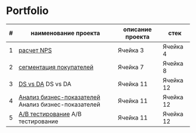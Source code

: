 # Portfolio
| # | наименование проекта | описание проекта | стек |
|-------------|-------------|-------------|-------------|
| 1    | [расчет NPS](./Project1)  | Ячейка 3    | Ячейка 4    |
| 2    | [сегментация покупателей](./Project2)  | Ячейка 7    | Ячейка 8    |
| 3    | [DS vs DA](./Project3) DS vs DA  | Ячейка 11   | Ячейка 12   |
| 4    | [Анализ бизнес-показателей](./Project4) Анализ бизнес-показателей   | Ячейка 11   | Ячейка 12   |
| 5    | [A/B тестирование](./Project5) A/B тестирование   | Ячейка 11   | Ячейка 12   |
